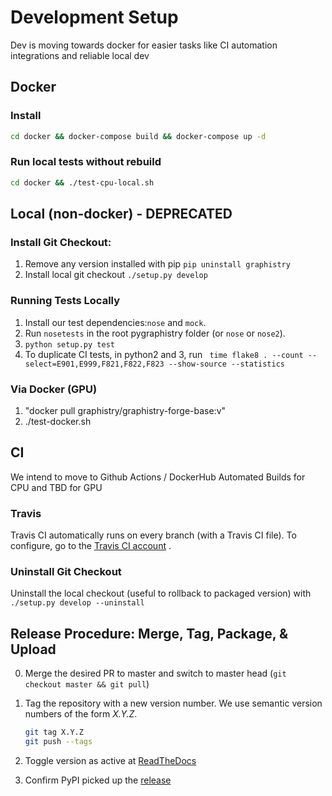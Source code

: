# Development Setup

Dev is moving towards docker for easier tasks like CI automation integrations and reliable local dev

## Docker

### Install

```bash
cd docker && docker-compose build && docker-compose up -d
```
### Run local tests without rebuild

```bash
cd docker && ./test-cpu-local.sh
```


## Local (non-docker) - DEPRECATED
### Install Git Checkout:

1. Remove any version installed with pip
    `pip uninstall graphistry`
2. Install local git checkout
	`./setup.py develop`

### Running Tests Locally

1. Install our test dependencies:`nose` and `mock`.
2. Run `nosetests` in the root pygraphistry folder (or `nose` or `nose2`).
3. `python setup.py test`
4. To duplicate CI tests, in python2 and 3, run ` time flake8 . --count --select=E901,E999,F821,F822,F823 --show-source --statistics`


### Via Docker (GPU)

1. "docker pull graphistry/graphistry-forge-base:v<latest>"
2. ./test-docker.sh

## CI

We intend to move to Github Actions / DockerHub Automated Builds for CPU and TBD for GPU

### Travis

Travis CI automatically runs on every branch (with a Travis CI file). To configure, go to the [Travis CI account](https://travis-ci.org/graphistry/pygraphistry) .

### Uninstall Git Checkout

Uninstall the local checkout (useful to rollback to packaged version) with `./setup.py develop --uninstall`

## Release Procedure: Merge, Tag, Package, & Upload

0. Merge the desired PR to master and switch to master head (`git checkout master && git pull`)

1. Tag the repository with a new version number. We use semantic version numbers of the form *X.Y.Z*.

	```sh
	git tag X.Y.Z
	git push --tags
	```

2. Toggle version as active at [ReadTheDocs](https://readthedocs.org/projects/pygraphistry/versions/)

3. Confirm PyPI picked up the [release](https://pypi.org/project/graphistry/)
